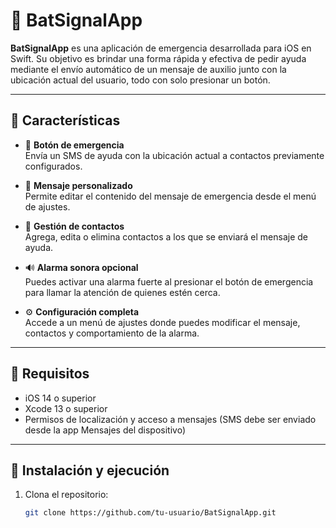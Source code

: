 # 🚨 BatSignalApp

**BatSignalApp** es una aplicación de emergencia desarrollada para iOS en Swift. Su objetivo es brindar una forma rápida y efectiva de pedir ayuda mediante el envío automático de un mensaje de auxilio junto con la ubicación actual del usuario, todo con solo presionar un botón.

---

## 🧠 Características

- 📍 **Botón de emergencia**  
  Envía un SMS de ayuda con la ubicación actual a contactos previamente configurados.

- 🧾 **Mensaje personalizado**  
  Permite editar el contenido del mensaje de emergencia desde el menú de ajustes.

- 📇 **Gestión de contactos**  
  Agrega, edita o elimina contactos a los que se enviará el mensaje de ayuda.

- 🔊 **Alarma sonora opcional**  
  Puedes activar una alarma fuerte al presionar el botón de emergencia para llamar la atención de quienes estén cerca.

- ⚙️ **Configuración completa**  
  Accede a un menú de ajustes donde puedes modificar el mensaje, contactos y comportamiento de la alarma.

---

## 📲 Requisitos

- iOS 14 o superior  
- Xcode 13 o superior  
- Permisos de localización y acceso a mensajes (SMS debe ser enviado desde la app Mensajes del dispositivo)

---

## 🚀 Instalación y ejecución

1. Clona el repositorio:
   ```bash
   git clone https://github.com/tu-usuario/BatSignalApp.git
